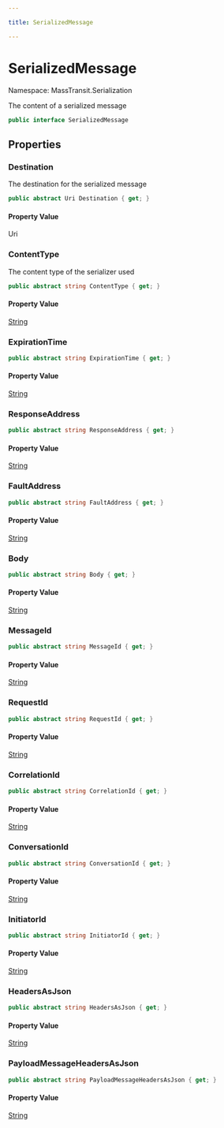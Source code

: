 ```yaml
---

title: SerializedMessage

---
```


# SerializedMessage

Namespace: MassTransit.Serialization

The content of a serialized message

```csharp
public interface SerializedMessage
```

## Properties

### **Destination**

The destination for the serialized message

```csharp
public abstract Uri Destination { get; }
```

#### Property Value

Uri<br/>

### **ContentType**

The content type of the serializer used

```csharp
public abstract string ContentType { get; }
```

#### Property Value

[String](https://learn.microsoft.com/en-us/dotnet/api/system.string)<br/>

### **ExpirationTime**

```csharp
public abstract string ExpirationTime { get; }
```

#### Property Value

[String](https://learn.microsoft.com/en-us/dotnet/api/system.string)<br/>

### **ResponseAddress**

```csharp
public abstract string ResponseAddress { get; }
```

#### Property Value

[String](https://learn.microsoft.com/en-us/dotnet/api/system.string)<br/>

### **FaultAddress**

```csharp
public abstract string FaultAddress { get; }
```

#### Property Value

[String](https://learn.microsoft.com/en-us/dotnet/api/system.string)<br/>

### **Body**

```csharp
public abstract string Body { get; }
```

#### Property Value

[String](https://learn.microsoft.com/en-us/dotnet/api/system.string)<br/>

### **MessageId**

```csharp
public abstract string MessageId { get; }
```

#### Property Value

[String](https://learn.microsoft.com/en-us/dotnet/api/system.string)<br/>

### **RequestId**

```csharp
public abstract string RequestId { get; }
```

#### Property Value

[String](https://learn.microsoft.com/en-us/dotnet/api/system.string)<br/>

### **CorrelationId**

```csharp
public abstract string CorrelationId { get; }
```

#### Property Value

[String](https://learn.microsoft.com/en-us/dotnet/api/system.string)<br/>

### **ConversationId**

```csharp
public abstract string ConversationId { get; }
```

#### Property Value

[String](https://learn.microsoft.com/en-us/dotnet/api/system.string)<br/>

### **InitiatorId**

```csharp
public abstract string InitiatorId { get; }
```

#### Property Value

[String](https://learn.microsoft.com/en-us/dotnet/api/system.string)<br/>

### **HeadersAsJson**

```csharp
public abstract string HeadersAsJson { get; }
```

#### Property Value

[String](https://learn.microsoft.com/en-us/dotnet/api/system.string)<br/>

### **PayloadMessageHeadersAsJson**

```csharp
public abstract string PayloadMessageHeadersAsJson { get; }
```

#### Property Value

[String](https://learn.microsoft.com/en-us/dotnet/api/system.string)<br/>
